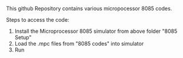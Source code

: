 This github Repository contains various micropocessor 8085 codes.

Steps to access the code:
1. Install the Microprocessor 8085 simulator from above folder "8085 Setup"
2. Load the .mpc files from "8085 codes" into simulator
3. Run
